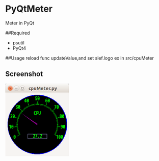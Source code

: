 PyQtMeter
=========

Meter in PyQt

##Required
* psutil
* PyQt4
 

##Usage
  reload func updateValue,and set slef.logo
  ex in src/cpuMeter
  

## Screenshot
![image](https://github.com/Mithrilwoodrat/PyQtMeter/blob/master/screenshots/cpuMeter.png)

